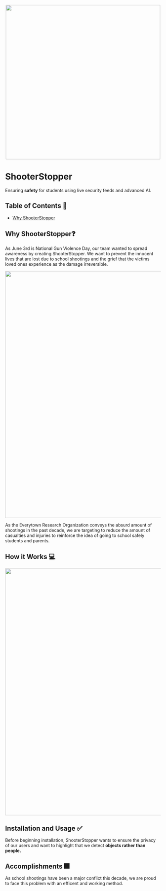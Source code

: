 <p align="center">
  <img src="https://github.com/frankchang1000/ShooterStopper/blob/main/docs/logo.png", width="500"/>
</p>

# ShooterStopper

Ensuring **safety** for students using live security feeds and advanced AI.


## Table of Contents 🧾
* [Why ShooterStopper](#why-shooterstopper)



## Why ShooterStopper❓
As June 3rd is National Gun Violence Day, our team wanted to spread awareness by creating ShooterStopper. We want to prevent the innocent lives that are lost due to school shootings and the grief that the victims loved ones experience as the damage irreversible.

<p align="center">
  <img src="https://github.com/frankchang1000/ShooterStopper/blob/main/docs/slides/statistics.png", width="800"/>
</p>
As the Everytown Research Organization conveys the absurd amount of shootings in the past decade, we are targeting to reduce the amount of casualties and injuries to reinforce the idea of going to school safely students and parents.



## How it Works 💻
<p align="center">
  <img src="https://github.com/frankchang1000/ShooterStopper/blob/main/docs/slides/howitWorks.png", width="800"/>
</p>






## Installation and Usage ✅
Before beginning installation, ShooterStopper wants to ensure the privacy of our users and want to highlight that we detect **objects rather than people.**

## Accomplishments 🎆

As school shootings have been a major conflict this decade, we are proud to face this problem with an efficent and working method.
